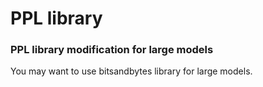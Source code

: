 # PPL library



### PPL library modification for large models


You may want to use bitsandbytes library for large models.






